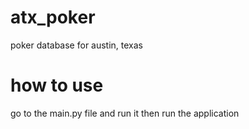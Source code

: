 # atx_poker
poker database for austin, texas
# how to use
go to the main.py file and run it
then run the application
